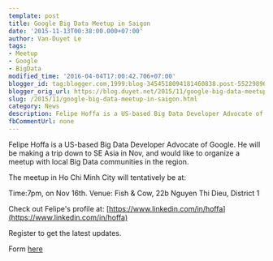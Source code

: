 ```yaml
---
template: post
title: Google Big Data Meetup in Saigon
date: '2015-11-13T00:38:00.000+07:00'
author: Van-Duyet Le
tags:
- Meetup
- Google
- BigData
modified_time: '2016-04-04T17:00:42.706+07:00'
blogger_id: tag:blogger.com,1999:blog-3454518094181460838.post-552298962938169188
blogger_orig_url: https://blog.duyet.net/2015/11/google-big-data-meetup-in-saigon.html
slug: /2015/11/google-big-data-meetup-in-saigon.html
category: News
description: Felipe Hoffa is a US-based Big Data Developer Advocate of Google.
fbCommentUrl: none
---
```


Felipe Hoffa is a US-based Big Data Developer Advocate of Google.
He will be making a trip down to SE Asia in Nov, and would like to organize a meetup with local Big Data communities in the region.

The meetup in Ho Chi Minh City will tentatively be at:

Time:7pm, on Nov 16th.
Venue: Fish & Cow, 22b Nguyen Thi Dieu, District 1

Check out Felipe's profile at:
[https://www.linkedin.com/in/hoffa](https://www.linkedin.com/in/hoffa)

Register to get the latest updates.

Form [here](https://docs.google.com/forms/d/1anvfxYgbqSllHuq76KBvyOOUYxTJ-TJ7aGDoVkZRpG4/viewform?c=0&amp;w=1&amp;edit_requested=true)

